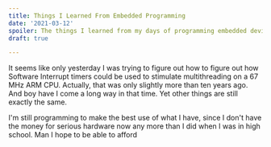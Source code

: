 ```yaml
---
title: Things I Learned From Embedded Programming
date: '2021-03-12'
spoiler: The things I learned from my days of programming embedded devices.
draft: true

---
```


It seems like only yesterday I was trying to figure out how to figure out how Software Interrupt timers could be used to stimulate multithreading on a 67 MHz ARM CPU. Actually, that was only slightly more than ten years ago. And boy have I come a long way in that time. Yet other things are still exactly the same.

I'm still programming to make the best use of what I have, since I don't have the money for serious hardware now any more than I did when I was in high school. Man I hope to be able to afford 